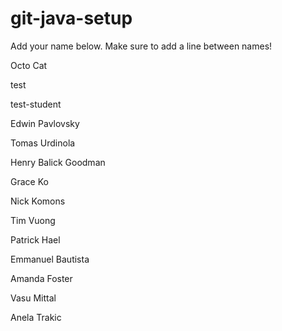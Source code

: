 # git-java-setup

Add your name below. Make sure to add a line between names!

Octo Cat

test

test-student

Edwin Pavlovsky

Tomas Urdinola

Henry Balick Goodman

Grace Ko

Nick Komons

Tim Vuong

Patrick Hael

Emmanuel Bautista

Amanda Foster

Vasu Mittal

Anela Trakic

